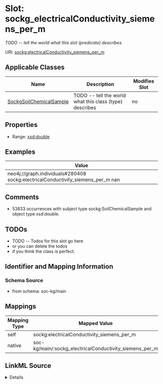 

# Slot: sockg_electricalConductivity_siemens_per_m


_TODO -- tell the world what this slot (predicate) describes._





URI: [sockg:electricalConductivity_siemens_per_m](http://www.semanticweb.org/sockg/ontologies/2024/0/soil-carbon-ontology/electricalConductivity_siemens_per_m)



<!-- no inheritance hierarchy -->





## Applicable Classes

| Name | Description | Modifies Slot |
| --- | --- | --- |
| [SockgSoilChemicalSample](../classes/SockgSoilChemicalSample.md) | TODO -- tell the world what this class (type) describes |  no  |







## Properties

* Range: [xsd:double](http://www.w3.org/2001/XMLSchema#double)






## Examples

| Value |
| --- |
| neo4j://graph.individuals#280408 sockg:electricalConductivity_siemens_per_m nan |

## Comments

* 53833 occurrences with subject type sockg:SoilChemicalSample and object type xsd:double.

## TODOs

* TODO -- Todos for this slot go here
* or you can delete the todos
* if you think the class is perfect.

## Identifier and Mapping Information







### Schema Source


* from schema: soc-kg/main




## Mappings

| Mapping Type | Mapped Value |
| ---  | ---  |
| self | sockg:electricalConductivity_siemens_per_m |
| native | soc-kg/main/:sockg_electricalConductivity_siemens_per_m |




## LinkML Source

<details>
```yaml
name: sockg_electricalConductivity_siemens_per_m
description: TODO -- tell the world what this slot (predicate) describes.
todos:
- TODO -- Todos for this slot go here
- or you can delete the todos
- if you think the class is perfect.
comments:
- 53833 occurrences with subject type sockg:SoilChemicalSample and object type xsd:double.
examples:
- value: neo4j://graph.individuals#280408 sockg:electricalConductivity_siemens_per_m
    nan
from_schema: soc-kg/main
rank: 1000
slot_uri: sockg:electricalConductivity_siemens_per_m
alias: sockg_electricalConductivity_siemens_per_m
domain_of:
- sockg_SoilChemicalSample
range: double

```
</details>